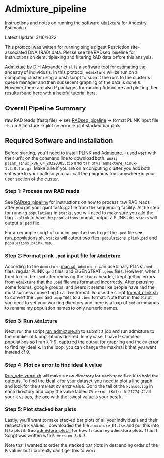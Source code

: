 # Admixture_pipeline
Instructions and notes on running the software `Admixture` for Ancestry Estimation

Latest Update: 3/16/2022

This protocol was written for running single digest Restriction site-associated DNA (RAD) data. 
Please see the [RADseq_pipeline](https://github.com/kiralong/RADseq_pipeline) for instructions on demultiplexing and flitering RAD data before this analysis.

[Admixture](https://dalexander.github.io/admixture/index.html) by D.H Alexander et al. is a software tool for estimating the ancestry of individuals. In this protocol, `Admixture` will be run on a computing cluster using a bash script to submit the runs to the cluster's queue manager and then subseqent graphing of the data is done `R`. However, there are also R packages for running Admixture and plotting ther results found [here](https://github.com/esteinig/netview) with a helpful tutorial [here](https://github.com/esteinig/netview/blob/master/tutorials/PearlOysterTutorial.md).

## Overall Pipeline Summary
raw RAD reads (fastq file) -> see [RADseq_pipeline](https://github.com/kiralong/RADseq_pipeline) -> format PLINK input file -> run Admixture -> plot cv error -> plot stacked bar plots

## Required Software and Installation
Before starting, you'll need to install [PLINK](https://www.cog-genomics.org/plink/) and [Admixture](https://dalexander.github.io/admixture/download.html). I used `wget` with their url's on the command line to download both. `unzip plink_linux_x86_64_20220305.zip` and `tar xfvz admixture_linux-1.3.0.tar.gz`. Make sure if you are on a computing cluster you add both software to your path so you can call the programs from anywhere in your user section of the cluster. 

### Step 1: Process raw RAD reads
See [RADseq_pipeline](https://github.com/kiralong/RADseq_pipeline) for instructions on how to process raw RAD reads after you get your giant fastq.gz file from the sequencing facility. At the step for running `populations` in `stacks`, you will need to make sure you add the flag `--plink` to have the `populations` module output a PLINK file. `stacks` will output a `.ped` file.

For an example script of running `populations` to get the `.ped` file see [run_populations.sh](run_populations.sh). `Stacks` will output two files: `populations.plink.ped` and `populations.plink.map`. 

### Step 2: Format plink `.ped` input file for `Admixture`
According to the `Admixture` [manual](https://dalexander.github.io/admixture/admixture-manual.pdf), `Admixture` can use binary PLINK `.bed` files, regular PLINK `.ped` files, and EIGENSTRAT `.geno` files. However, when I tried to run the `.ped` after removing the `stacks` header, I kept getting errors from `Admixture` that the  `.ped` file was formatted incorrectly. After perusing some forums, google groups, and peers it seems like people have had the most success converting to a `.bed` format. So use the script [format_plink.sh](format_plink.sh) to convert the `.ped` and `.map` files to a `.bed` format. Note that in this script you need to set your working directory and there is a loop of `sed` commands to rename my population names to only numeric names.

### Step 3: Run `Admixture`
Next, run the script [run_admixture.sh](run_admixture.sh) to submit a job and run admixture to the number of k populations desired. In my case, I have 9 sampled populations so I ran K 1-9, captured the output for graphing and the cv error to find my ideal k. In the loop, you can change the maximal k that you want instead of 9. 

### Step 4: Plot cv error to find ideal k value
[Run_admixture.sh](run_admixture.sh) will make a new directory for each specified K to hold the outputs. To find the ideal k for your dataset, you need to plot a line graph and look for the smallest cv error value. Go to the tail of the `kvalue.log` in each directory and copy the value labled `CV error (K=1): 0.27774` Of all your k values, the one with the lowest value is your best k.

### Step 5: Plot stacked bar plots
Lastly, you'll want to make stacked bar plots of all your individuals and their respective k values. I downloaded the file `admixture_K1.tsv` and put this into R to plot it. See [admixture_plot.R](admixture_plot.R) for how I made my admixture plots. This R Script was written with `R version 3.6.3`.

Note that I wanted to order the stacked bar plots in descending order of the K values but I currently can't get this to work. 

